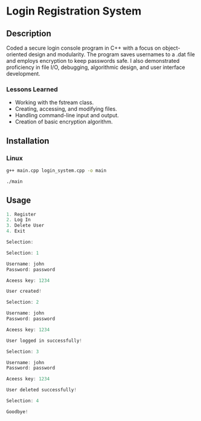 # Login Registration System

## Description
Coded a secure login console program in C++ with a focus on object-oriented design and modularity. The program saves usernames to a .dat file and employs encryption to keep passwords safe. I also demonstrated proficiency in file I/O, debugging, algorithmic design, and user interface development.

### Lessons Learned
- Working with the fstream class.
- Creating, accessing, and modifying files.
- Handling command-line input and output.
- Creation of basic encryption algorithm.

## Installation

### Linux
```bash
g++ main.cpp login_system.cpp -o main
```
```bash
./main
```

## Usage
```c++
1. Register
2. Log In
3. Delete User
4. Exit

Selection: 
```

```c++
Selection: 1

Username: john
Password: password

Aceess key: 1234

User created!
```

```c++
Selection: 2

Username: john
Password: password

Aceess key: 1234

User logged in successfully!
```

```c++
Selection: 3

Username: john
Password: password

Aceess key: 1234

User deleted successfully!
```

```c++
Selection: 4

Goodbye!
```